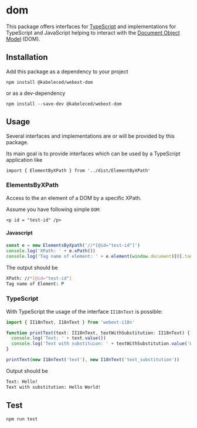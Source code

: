 
# dom

This package offers interfaces for [TypeScript](https://www.typescriptlang.org/) and implementations for TypeScript and JavaScript helping to interact with the [Document Object Model](https://www.w3.org/DOM/#what) (DOM).

## Installation
Add this package as a dependency to your project
```
npm install @kabeleced/webext-dom
```
or as a dev-dependency
```
npm install --save-dev @kabeleced/webext-dom
```

## Usage
Several interfaces and implementations are or will be provided by this package.

Its main goal is to provide interfaces which can be used by a TypeScript application like

```
import { ElementByXPath } from '../dist/ElementByXPath'
```

### ElementsByXPath

Access to the an element of a DOM by a specific XPath.

Assume you have following simple `DOM`:

```
<p id = "test-id" /p>
```

#### Javascript

```javascript
const e = new ElementsByXpath('//*[@id="test-id"]')
console.log('XPath: ' + e.xPath())
console.log('Tag name of element: ' + e.element(window.document)[0].tagName)
```

The output should be

```sh
XPath: //*[@id="test-id"]
Tag name of Element: P
```

### TypeScript

With TypeScript the usage of the interface `II18nText` is possible:

```typescript
import { II18nText, I18nText } from 'webext-i18n'

function printText(text: II18nText, textWithSubstitution: II18nText) {
  console.log('Text: ' + text.value())
  console.log('Text with substituion: ' + textWithSubstitution.value('World'))
}

printText(new I18nText('text'), new I18nText('text_substitution'))
```

Output should be

```sh
Text: Hello!
Text with substitution: Hello World!
```

## Test

```sh
npm run test
```
<!--stackedit_data:
eyJoaXN0b3J5IjpbODQ1NzM1OTA2LDIyMzU2Mjc3MywtMTU2Mz
QxMzQ5OV19
-->